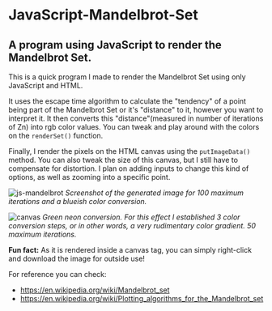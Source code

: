 # JavaScript-Mandelbrot-Set
## A program using JavaScript to render the Mandelbrot Set.

This is a quick program I made to render the Mandelbrot Set using only JavaScript and HTML.

It uses the escape time algorithm to calculate the "tendency" of a point being part of the Mandelbrot Set or it's "distance" to it, however you want to interpret it. It then converts this "distance"(measured in number of iterations of Zn) into rgb color values. You can tweak and play around with the colors on the `renderSet()` function.

Finally, I render the pixels on the HTML canvas using the `putImageData()` method. You can also tweak the size of this canvas, but I still have to compensate for distortion. I plan on adding inputs to change this kind of options, as well as zooming into a specific point.

![js-mandelbrot](https://user-images.githubusercontent.com/64794244/112767171-8700df80-8feb-11eb-931a-ad44147d4ce6.png)
*Screenshot of the generated image for 100 maximum iterations and a blueish color conversion.*

![canvas](https://user-images.githubusercontent.com/64794244/112769510-cfbe9580-8ff7-11eb-896e-0a61d68d8d9a.png)
*Green neon conversion. For this effect I established 3 color conversion steps, or in other words, a very rudimentary color gradient. 50 maximum iterations.*

**Fun fact:** As it is rendered inside a canvas tag, you can simply right-click and download the image for outside use!

For reference you can check:

- https://en.wikipedia.org/wiki/Mandelbrot_set
- https://en.wikipedia.org/wiki/Plotting_algorithms_for_the_Mandelbrot_set

